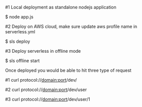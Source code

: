 #1 Local deployment as standalone nodejs application 

$ node app.js

#2 Deploy on AWS cloud, make sure update aws profile name in serverless.yml

$ sls deploy

#3 Deploy serverless in offline mode

$ sls offline start


Once deployed you would be able to hit three type of request 

#1 curl protocol://<domain:port>/dev/

#2 curl protocol://<domain:port>/dev/user

#3 curl protocol://<domain:port>/dev/user/1
